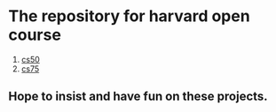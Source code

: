 # The repository for harvard open course
1. [cs50](cs50.net)
2. [cs75](cs75.net)

## Hope to insist and have fun on these projects.
